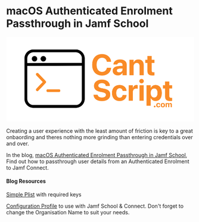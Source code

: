 # macOS Authenticated Enrolment Passthrough in Jamf School


<p align="center">
<img width="512" alt="CantScript Logo" src="https://github.com/cantscript/LocalJamfSchoolVariables/blob/main/CantScript_Full_DotComV7.png">
</p>

Creating a user experience with the least amount of friction is key to a great onbaording and theres nothing more grinding than entering credentials over and over. 

In the blog, [macOS Authenticated Enrolment Passthrough in Jamf School](https://cantscript.com/posts/macos-authenticated-enrollment-passthrough-in-jamf-school/), Find out how to passthrough user details from an Authenticated Enrolment to Jamf Connect.

#### Blog Resources

[Simple Plist](https://github.com/cantscript/macOSAuthenticatedEnrolmentPassthroughinJamfSchool/blob/main/com.jamf.connect.login.plist) with required keys

[Configuration Profile](https://github.com/cantscript/macOSAuthenticatedEnrolmentPassthroughinJamfSchool/blob/main/Jamf%20Connect%20Enrollment%20User%20for%20School.mobileconfig) to use with Jamf School & Connect. Don't forget to change the Organisation Name to suit your needs.